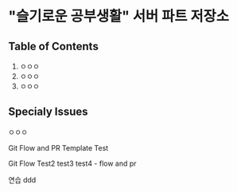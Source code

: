 ﻿# "슬기로운 공부생활" 서버 파트 저장소

## Table of Contents

1. ㅇㅇㅇ
2. ㅇㅇㅇ
3. ㅇㅇㅇ

## Specialy Issues

ㅇㅇㅇ


Git Flow and PR Template Test

Git Flow Test2
test3
test4 - flow and pr

연습
ddd